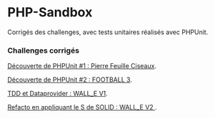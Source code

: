# PHP-Sandbox
Corrigés des challenges, avec tests unitaires réalisés avec PHPUnit.

### Challenges corrigés
[Découverte de PHPUnit #1 : Pierre Feuille Ciseaux](https://tainix.fr/code/Tests-unitaires-en-PHP-1-prendre-en-main-PHPUnit).

[Découverte de PHPUnit #2 : FOOTBALL 3](https://tainix.fr/code/Tests-unitaires-en-PHP-1-prendre-en-main-PHPUnit).

[TDD et Dataprovider : WALL_E V1](https://tainix.fr/changelog/Sandbox-PHP-pour-realiser-les-challenges).

[Refacto en appliquant le S de SOLID : WALL_E V2 ](https://tainix.fr/changelog/Sandbox-PHP-pour-realiser-les-challenges).